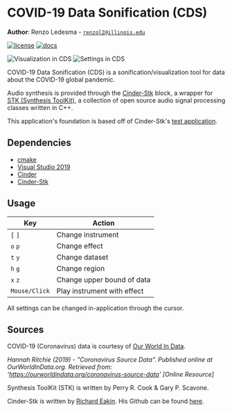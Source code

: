 # COVID-19 Data Sonification (CDS)
**Author**: Renzo Ledesma - [`renzol2@illinois.edu`](mailto:renzol2@illinois.edu)

[![license](https://img.shields.io/badge/license-MIT-green)](LICENSE)
[![docs](https://img.shields.io/badge/docs-yes-brightgreen)](docs/README.md)

![Visualization in CDS](https://i.imgur.com/lTjYK9O.png)
![Settings in CDS](https://i.imgur.com/zMm5urB.png)

COVID-19 Data Sonification (CDS) is a sonification/visualization
 tool for data about the COVID-19 global pandemic.
 
Audio synthesis is provided through the [Cinder-Stk](https://github.com/richardeakin/Cinder-Stk)
block, a wrapper for [STK (Synthesis ToolKit)](https://ccrma.stanford.edu/software/stk/index.html),
 a collection of open source audio signal processing classes written in C++. 

This application's foundation is based off of 
Cinder-Stk's [test application](https://github.com/richardeakin/Cinder-Stk/blob/master/samples/StkTest/src/StkTestApp.cpp).

<h2>Dependencies</h2>

- [cmake](https://cmake.org/)
- [Visual Studio 2019](https://visualstudio.microsoft.com/visual-cpp-build-tools/)
- [Cinder](https://libcinder.org/)
- [Cinder-Stk](https://github.com/richardeakin/Cinder-Stk)

<h2>Usage</h2>

| Key           | Action                       |
|---------------|------------------------------|
| `[` `]`       | Change instrument            |
| `o` `p`       | Change effect                |
| `t` `y`       | Change dataset               |
| `h` `g`       | Change region                |
| `x` `z`       | Change upper bound of data   |
| `Mouse/Click` | Play instrument with effect  |

All settings can be changed in-application through the cursor.

<h2>Sources</h2>

COVID-19 (Coronavirus) data is courtesy of 
[Our World In Data](https://ourworldindata.org/coronavirus-source-data).


*Hannah Ritchie (2019) - "Coronavirus Source Data". 
Published online at OurWorldInData.org. Retrieved from: 'https://ourworldindata.org/coronavirus-source-data' [Online Resource]*

Synthesis ToolKit (STK) is written by Perry R. Cook & Gary P. Scavone.

Cinder-Stk is written by [Richard Eakin](https://rteakin.com/).
His Github can be found [here](https://github.com/richardeakin).